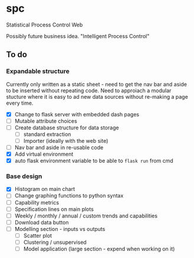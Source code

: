 # spc
Statistical Process Control Web

Possibly future business idea.  "Intelligent Process Control"

## To do
### Expandable structure
Currently only written as a static sheet - need to get the nav bar and aside to be inserted without repeating code.  Need to approiach a modular stucture where it is easy to ad new data sources without re-making a page every time.

- [x] Change to flask server with embedded dash pages
- [ ] Mutable attribute choices
- [ ] Create database structure for data storage
    - [ ] standard extraction
    - [ ] Importer (ideally with the web site) 
- [ ] Nav bar and aside in re-usable code
- [x] Add virtual environment
- [x] auto flask environment variable to be able to `flask run` from cmd

### Base design
- [x] Histogram on main chart
- [ ] Change graphing functions to python syntax
- [ ] Capability metrics
- [ ] Specification lines on main plots
- [ ] Weekly / monthly / annual / custom trends and capabilities
- [ ] Download data button
- [ ] Modelling section - inputs vs outputs
    - [ ] Scatter plot
    - [ ] Clustering / unsupervised
    - [ ] Model application (large section - expend when working on it)